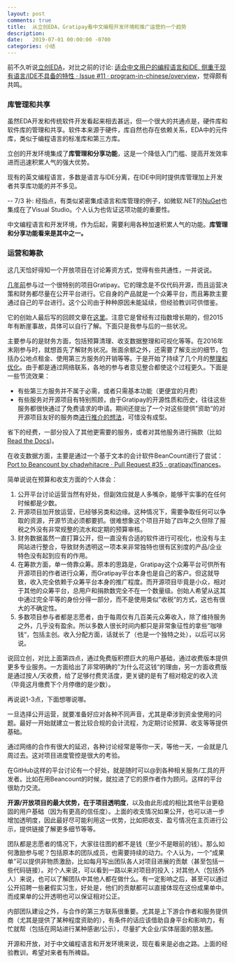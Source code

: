 ```yaml
---
layout: post
comments: true
title:  从立创EDA，Gratipay看中文编程开发环境和推广运营的一个趋势
description: 
date:   2019-07-01 00:00:00 -0700
categories: 小结
---
```


前不久听说[立创EDA](https://zhuanlan.zhihu.com/p/32744735)，对比之前的讨论: [适合中文用户的编程语言和IDE, 侧重于现有语言/IDE不具备的特性 · Issue #11 · program-in-chinese/overview](https://github.com/program-in-chinese/overview/issues/11)，觉得颇有共鸣。

### 库管理和共享

虽然EDA开发和传统软件开发看起来相去甚远，但一个很大的共通点是，硬件库和软件库的管理和共享。软件本来源于硬件，库自然也存在依赖关系，EDA中的元件库，类似于编程语言的标准库和第三方库。

立创的开发环境集成了**库管理和分享功能**，这是一个降低入门门槛、提高开发效率进而迅速积累人气的强大优势。

现有的英文编程语言，多数是语言与IDE分离，在IDE中同时提供库管理加上开发者共享库功能的并不多见。

-- 7/3 补: 经指点，有类似紧密集成语言和库管理的例子，如微软.NET的[NuGet](https://docs.microsoft.com/en-us/nuget/what-is-nuget)也集成在了Visual Studio。个人认为也佐证这项功能的重要性。

中文编程语言和开发环境，作为后起，需要利用各种加速积累人气的功能。**库管理和分享功能看来是其中之一。**
### 运营和筹款

这几天恰好得知一个开放项目在讨论筹资方式，觉得有些共通性，一并说说。

[几年前](https://www.zhihu.com/question/27858574/answer/190813491)参与过一个很特别的项目Gratipay。它的理念是不仅代码开源，而且运营决策和财务都尽量在公开平台进行。它自身的产品就是一个众筹平台，而且筹款主要通过自己的平台进行。这个公司由于种种原因未能延续，但经验教训可供借鉴。

它的创始人最后写的回顾文章在[这里](https://gratipay.news/the-end-cbfba8f50981)。注意它是曾经有过指数增长期的，但2015年有断崖事故，具体可以自行了解。下面只是我参与后的一些状况。

主要参与的是财务方面，包括预算清理、收支数据整理和可视化等等。在2016年末刚参与时，就想首先了解财务状况。账面余额之外，还需要了解支出的细节，包括办公地点租金、使用第三方服务的开销等等。于是开始了持续了几个月的[整理和优化](https://github.com/gratipay/inside.gratipay.com/issues/928)。由于都是通过网络联系，各地的参与者意见整合都使这个过程更久。下面是一些节流效果：

- 有些第三方服务并不属于必需，或者只需基本功能（更便宜的月费）
- 有些服务对开源项目有特别照顾，由于Gratipay的开源性质和历史，往往这些服务都很快通过了免费请求的申请。期间还提出了一个对这些提供”资助“的对开源项目友好的服务商[进行推介的想法](https://github.com/gratipay/inside.gratipay.com/issues/950)，可惜没有成型。

省下的经费，一部分投入了其他更需要的服务，或者对其他服务进行捐款（比如[Read the Docs](https://github.com/gratipay/inside.gratipay.com/issues/928#issuecomment-285506054))。

在收支数据方面，主要是通过一个基于文本的会计软件BeanCount进行了尝试：[Port to Beancount by chadwhitacre · Pull Request #35 · gratipay/finances](https://github.com/gratipay/finances/pull/35)。

简单说说在预算和收支方面的个人体会：

1. 公开平台讨论运营当然有好处，但副效应就是人多嘴杂，能够干实事的在任何时候都是少数。
2. 开源项目加开放运营，已经够另类和边缘。这种情况下，需要争取任何可以争取的资源，开源节流必须都要抓。很难想象这个项目开始了四年之久但除了报税之外没有非常规整的流水和定期的预算审核。
3. 财务数据虽然一直打算公开，但一直没有合适的软件进行可视化，也没有与主网站进行整合，导致财务透明这一项本来非常独特也很有区别度的产品/企业特色没有起到应有的作用。
4. 在筹款方面，单一倚靠众筹。原本的思路是，Gratipay这个众筹平台可供所有开源项目的作者进行众筹，而Gratipay平台本身也是自己的客户。但这就导致，收入完全依赖于众筹平台本身的推广程度。而开源项目毕竟是小众，相对于其他的众筹平台，总用户和捐款数完全不在一个数量级。创始人希望从这其中通过完全平等的身份分得一部分，而不是使用类似”收税“的方式，这也有很大的不确定性。
5. 多数项目参与者都是志愿者，由于每周仅有几百美元众筹收入，除了维持服务之外，几乎没有盈余。所以多数人很长时间内都只是非常象征性的拿些”咖啡钱“，包括主创。收入分配方面，话就长了（也是一个独特之处），以后可以另说。

说回立创，对比上面第四点，通过免费版积攒巨大的用户基础，通过收费版本提供更多专业服务。一方面给出了非常明确的”为什么花这钱“的理由，另一方面收费版是通过按人/天收费，给了足够付费灵活度，更关键的是有了相对稳定的收入流（毕竟这月缴费下个月停缴的是少数）。

再说说1-3点，下面想哪说哪。

一旦选择公开运营，就要准备好应对各种不同声音，尤其是牵涉到资金使用的问题。最好一开始就建立一套比较合规的会计流程，为定期讨论预算、收支等等提供基础。

通过网络的合作有很大的延迟，各种讨论经常是等你一天，等他一天，一会就是几周过去。这对项目进度管控是很大的考验。

在GitHub这样的平台讨论有一个好处，就是随时可以@到各种相关服务/工具的开发者。比如在用Beancount的时候，就拉进了它的原作者作为顾问。这样的平台很助力交流。

**开源/开放项目的最大优势，在于项目透明度**，以及由此形成的相比其他平台更稳固的用户基础（因为有更高的信任度）。上面的收支情况如果公开，也可以进一步增加透明度，因此最好尽可能利用这一优势，比如把收支、盈亏情况在主页进行公示，提供链接了解更多细节等等。

团队都是志愿者的情况下，大家往往图的都不是钱（至少不是眼前的钱）。那么如何激励参与呢？包括原本的团队成员，也需要持续的动力。个人认为，一个“成果单”可以提供非物质激励，比如每月写出团队各人对项目进展的贡献（甚至包括一些代码链接）。对个人来说，可以看到一路以来对项目的投入；对其他人（包括外人）来说，也可以了解团队中其他人都在做什么。有一定影响之后，甚至可以通过公开招聘一些暑假实习生，好处是，他们的贡献都可以直接体现在这份成果单中。而成果单的公开透明也可以保证相对公正。

内部团队建设之外，与合作的第三方联系很重要。尤其是上下游合作者和服务提供商（尤其是提供了某种程度资助的），有条件的话应该借助自身平台和影响力，有忙就帮（包括在网站进行某种感谢/公示），尽量扩大企业/实体层面的朋友圈。

开源和开放，对于中文编程语言和开发环境来说，现在看来是必由之路。上面的经验教训，希望对来者有所裨益。